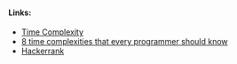 #### Links:

* [Time Complexity](https://wiki.python.org/moin/TimeComplexity)
* [8 time complexities that every programmer should know](https://adrianmejia.com/most-popular-algorithms-time-complexity-every-programmer-should-know-free-online-tutorial-course/)
* [Hackerrank](https://www.hackerrank.com/)

